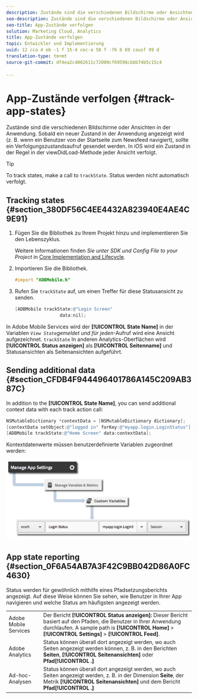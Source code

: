 ```yaml
---
description: Zustände sind die verschiedenen Bildschirme oder Ansichten in der Anwendung. Sobald ein neuer Zustand in der Anwendung angezeigt wird (z. B. wenn ein Benutzer von der Startseite zum Newsfeed navigiert), sollte ein Verfolgungszustandsaufruf gesendet werden. In iOS wird ein Zustand in der Regel in der viewDidLoad-Methode jeder Ansicht verfolgt.
seo-description: Zustände sind die verschiedenen Bildschirme oder Ansichten in der Anwendung. Sobald ein neuer Zustand in der Anwendung angezeigt wird (z. B. wenn ein Benutzer von der Startseite zum Newsfeed navigiert), sollte ein Verfolgungszustandsaufruf gesendet werden. In iOS wird ein Zustand in der Regel in der viewDidLoad-Methode jeder Ansicht verfolgt.
seo-title: App-Zustände verfolgen
solution: Marketing Cloud, Analytics
title: App-Zustände verfolgen
topic: Entwickler und Implementierung
uuid: 12 cca 4 eb -1 f 15-4 cec-a 58 f -76 b 69 causf 99 d
translation-type: tm+mt
source-git-commit: df4ea2c4002611c72009cf69598cbbb74b5c15c4

---
```



# App-Zustände verfolgen {#track-app-states}

Zustände sind die verschiedenen Bildschirme oder Ansichten in der Anwendung. Sobald ein neuer Zustand in der Anwendung angezeigt wird (z. B. wenn ein Benutzer von der Startseite zum Newsfeed navigiert), sollte ein Verfolgungszustandsaufruf gesendet werden. In iOS wird ein Zustand in der Regel in der viewDidLoad-Methode jeder Ansicht verfolgt.

>[!TIP]
>
>To track states, make a call to `trackState`. Status werden nicht automatisch verfolgt.

## Tracking states {#section_380DF56C4EE4432A823940E4AE4C9E91}

1. Fügen Sie die Bibliothek zu Ihrem Projekt hinzu und implementieren Sie den Lebenszyklus.

   Weitere Informationen finden *Sie unter SDK und Config File to your Project* in [Core Implementation and Lifecycle](/help/ios/getting-started/dev-qs.md).
1. Importieren Sie die Bibliothek.

   ```objective-c
   #import "ADBMobile.h"
   ```

1. Rufen Sie `trackState` auf, um einen Treffer für diese Statusansicht zu senden.

   ```objective-c
   [ADBMobile trackState:@"Login Screen"  
                    data:nil];
   ```

In Adobe Mobile Services wird der **[!UICONTROL State Name]** in der Variablen *`View State`gemeldet und für jeden*-Aufruf wird eine Ansicht aufgezeichnet. `trackState` In anderen Analytics-Oberflächen wird **[!UICONTROL Status anzeigen]** als **[!UICONTROL Seitenname]** und Statusansichten als Seitenansichten aufgeführt.

## Sending additional data {#section_CFDB4F944496401786A145C209AB387C}

In addition to the **[!UICONTROL State Name]**, you can send additional context data with each track action call:

```objective-c
NSMutableDictionary *contextData = [NSMutableDictionary dictionary]; 
[contextData setObject:@"logged in" forKey:@"myapp.login.LoginStatus"]; 
[ADBMobile trackState:@"Home Screen" data:contextData];
```

Kontextdatenwerte müssen benutzerdefinierte Variablen zugeordnet werden:

![](assets/map-variable-context-state.png)

## App state reporting {#section_0F6A54AB7A3F42C9BB042D86A0FC4630}

Status werden für gewöhnlich mithilfe eines Pfadsetzungsberichts angezeigt. Auf diese Weise können Sie sehen, wie Benutzer in Ihrer App navigieren und welche Status am häufigsten angezeigt werden.

|  |  |
|--- |--- |
| Adobe Mobile Services  | Der Bericht **[!UICONTROL Status anzeigen]:** Dieser Bericht basiert auf den Pfaden, die Benutzer in Ihrer Anwendung durchlaufen. A sample path is  **[!UICONTROL Home]**  &gt;  **[!UICONTROL Settings]**  &gt; **[!UICONTROL Feed]**. |
| Adobe Analytics  | Status können überall dort angezeigt werden, wo auch Seiten angezeigt werden können, z. B. in den Berichten **Seiten**, **[!UICONTROL Seitenansichten]** oder **Pfad[!UICONTROL .]** |
| Ad-hoc-Analysen | Status können überall dort angezeigt werden, wo auch Seiten angezeigt werden, z. B. in der Dimension **Seite**, der Metrik **[!UICONTROL Seitenansichten]** und dem Bericht **Pfad[!UICONTROL .]** |
